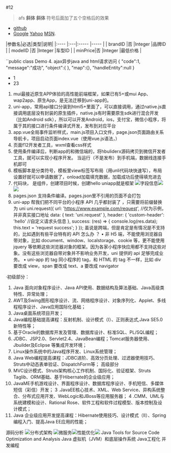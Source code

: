 #12
>    afs
>    **斜体**
>    __斜体__
>符号后面加了五个空格后的效果
* [github](https://github.com/whaiming)
* [Google][1] [Yahoo][2] [MSN][3].  

[1]: http://google.com/        "Google" 
[2]: http://search.yahoo.com/  "Yahoo Search" 
[3]: http://search.msn.com/    "MSN Search"
|参数名|必选|类型|说明|
|:----    |:---|:----- |-----   |
| brandID   |否  |Integer |品牌ID   |
| modelID  |否  |Integer |车型ID    |
| minPrice|否  |Integer |最低价格   |

``public class Demo
4. ajax异步java and html请求访问
{
    "code":1,
    "message":"成功",
    "object":{ },
    "map":{},
    "handleEntity":null
  }
  * 1
  * 23
1. mui最接近原生APP体验的高性能前端框架，如果已有5+或mui App、wap2app、原生App，是无法迁移到uni-app的。
2. uni-app，常用api接口分装到html5+里面了，可以直接调用，通过native.js直接调用底层没有封装的原生插件，native.js有时需要原生sdk进行混合开发（比如Android sdk），所以可以开发Android，ios，支付宝，微信小程序，将属于其的接口进行条件编译式开发，发布到对应平台
3. app.vue全局事件监听样式，main.js项目入口文件，page.json页面路由关系导航卡，项目启动页面index.vue（使用vue.js语法，）
4. 页面f12开发者工具，wxml查看css样式
5. 使用条件编译后，判断app的和微信端的，将hbuliderx源码拷贝到微信开发者工具，就可以实现小程序开发。 当运行（不是发布）到手机端，数据线连接手机即可
6. 模板脚本是分类符号，模板里view标签写布局（用unli代码块快速写），布局设置好就可以申请数据了，onload加载填充数据，加载成功后使得填充进去
7. 代码块，<rich text> 是组件</rich>，创建项目时候，创建hello  uniapp就是框架
 ![](笔记_files/1.jpg)字段信息![](笔记_files/2.jpg)![](笔记_files/3.jpg)
10. pages.json 支持条件编译。pages.json里不引用的页面不会打包
11. uni-app 帮我们把不同平台的小程序 API 几乎都封装了 ，只需要将前缀替换为 uni 
uni.request({
    url: 'https://www.example.com/request', //仅为示例，并非真实接口地址 
    data: {
        text: 'uni.request'
    },
    header: {
        'custom-header': 'hello' //自定义请求头信息
    },
    success: (res) => {
        console.log(res.data);
        this.text = 'request success';
    }
});
虽说是跨端，但是肯定是有情况是不支持的，比如遇到有些平台特有的 API 怎么办 ？
•  非 H5 端，不能使用浏览器自带对象，比如 document、window、localstorage、cookie 等，更不能使用 jquery 等依赖这些浏览器对象的框架。因为各家小程序快应用都不支持这些对象。没有这些浏览器自带对象并不影响业务开发，uni 提供的 api 足够完成业务。 
•  uni-app 的 tag 同小程序的 tag，和 HTML 的 tag 不一样，比如 div 要改成 view，span 要改成 text、a 要改成 navigator

·初级部分：
1. Java 面向对象程序设计、Java API使用、数据结构及算法基础、Java高级类特性、异常处理；
2. AWT及Swing图形程序设计、流、网络程序设计、对象序列化、Applet、多线程程序设计、Java应用国际化基础；
3. Java桌面系统项目开发；
4. Java编程基础提高课程：反射机制、设计模式（I）、正则表达式,Java SE5.0新特性等；
5. 基于Oracle的数据库开发及管理、数据库设计、标准SQL、PL/SQL编程；
6. JDBC、JSP2.0、Servlet2.4、JavaBean编程；Tomcat服务器使用、Jbuilder及Eclipse 等集成开发环境；
7. Linux操作系统中的Java程序开发、Linux系统管理；
8. Java Web编程提高课程：JDBC进阶、高效分页处理、过滤器使用技巧、Struts中动态表单验证、DispatchForm等；
高级部分
1. MVC设计模式、Struts架构核心工作机制、国际化、验证框架、Struts Taglib、ORM基础、基于Hibernate的企业级应用；
2. JavaME手机游戏设计、界面程序设计、数据库程序设计、手机短信、多媒体短信（彩信）开发；
3 .JavaEE核心技术、XML、Web Service、异构系统整合、分布式应用开发、WebLogic和JBoss等应用服务器；
4 .CMM、UML与系统建模和设计、Rational Rose、软件工程和软件过程模型、版本控制及设计模式；
5. Java 企业级应用开发提高课程：Hibernate使用技巧、设计模式（II）、Spring编程入门、提高Java EE应用的性能；

源码分析 ![](笔记_files/4.jpg)分布式架构 ![](笔记_files/5.jpg)微服务![](笔记_files/6.jpg)性能优化![](笔记_files/7.jpg)
Java Tools for Source Code Optimization and Analysis
Java 虚拟机（JVM）和底层操作系统 Java工程化 并发编程
 



